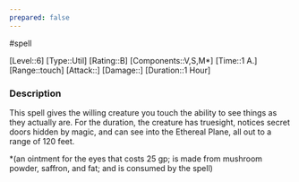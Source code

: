 ```yaml
---
prepared: false
---
```

#spell

[Level::6]
[Type::Util]
[Rating::B]
[Components::V,S,M*]
[Time::1 A.]
[Range::touch]
[Attack::]
[Damage::]
[Duration::1 Hour]
### Description

This spell gives the willing creature you touch the ability to see things as they actually are. For the duration, the creature has truesight, notices secret doors hidden by magic, and can see into the Ethereal Plane, all out to a range of 120 feet.

\*(an ointment for the eyes that costs 25 gp; is made from mushroom powder, saffron, and fat; and is consumed by the spell)